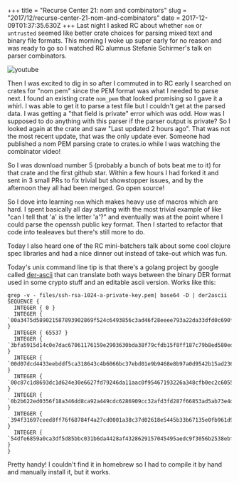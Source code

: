 +++
title = "Recurse Center 21: nom and combinators"
slug = "2017/12/recurse-center-21-nom-and-combinators"
date = 2017-12-09T01:37:35.630Z
+++
Last night I asked RC about whether `nom` or `untrusted` seemed like better crate choices for parsing mixed text and binary file formats. This morning I woke up super early for no reason and was ready to go so I watched RC alumnus Stefanie Schirmer's talk on parser combinators.

![youtube](https://www.youtube.com/embed/oU2418-8_KI)

Then I was excited to dig in so after I commuted in to RC early I searched on crates for "nom pem" since the PEM format was what I needed to parse next. I found an existing crate `nom_pem` that looked promising so I gave it a whirl. I was able to get it to parse a test file but I couldn't get at the parsed data. I was getting a "that field is private" error which was odd. How was I supposed to do anything with this parser if the parser output is private? So I looked again at the crate and saw "Last updated 2 hours ago". That was not the most recent update, that was the only update ever. Someone had published a nom PEM parsing crate to crates.io while I was watching the combinator video!

So I was download number 5 (probably a bunch of bots beat me to it) for that crate and the first github star. Within a few hours I had forked it and sent in 3 small PRs to fix trivial but showstopper issues, and by the afternoon they all had been merged. Go open source!

So I dove into learning `nom` which makes heavy use of macros which are hard. I spent basically all day starting with the most trivial example of like "can I tell that 'a' is the letter 'a'?" and eventually was at the point where I could parse the openssh public key format. Then I started to refactor that code into tealeaves but there's still more to do.

Today I also heard one of the RC mini-batchers talk about some cool clojure spec libraries and had a nice dinner out instead of take-out which was fun.

Today's unix command line tip is that there's a golang project by google called [der-ascii](https://github.com/google/der-ascii) that can translate both ways between the binary DER format used in some crypto stuff and an editable ascii version. Works like this:

```
grep -v - files/ssh-rsa-1024-a-private-key.pem| base64 -D | der2ascii
SEQUENCE {
  INTEGER { 0 }
  INTEGER { `00a3475d589021587893902869f524c6493856c3ad46f28eeee793a22da33dfd0c690f67a99b3acef3dcc877f4ad98fb91feb6c39d25a28871ad73a03bc7143a559de8eb22e3ca69a72ca6059a7ff5526878de96d29d82f2227be0308efb1e9f5fbf256c11f35e7ee8213961980b208666463f48c115a884aabc1ba7705f3293a7` }
  INTEGER { 65537 }
  INTEGER { `3bfa5915d14c0e7dac67061176159e2903630bda38f79cfdb15f8ff187c79b8ed580ed29667641d35ec4dd1baa314a282512e9e46e10b86259bee19b53d3e06140b6b2bfaaf9434b92569e5f67cd7d90deeeb0fb609fcdacb83518da6e7f39dc5c39bfb726362458fae49c03127338799e1104183cb4015a71b5f1cea91dd621` }
  INTEGER { `00d07dcd4433eebddf5ca318643c4b6066bc37ebd01e9b9468e8b97a0d9542b15ad236247a43f35b9a54acc7398ef9b0283658ca103e1b3e2eed4bf9f0b2abf4bf` }
  INTEGER { `00c87c1d8693dc1d624e30e6627fd79246da11aac0f95467193226a348cfb0ec2c605516cb73a472d558b54752666445046bb4e02057227260208f744832a29319` }
  INTEGER { `0b2b622ed0356f18a346dd8ca92a449cdc6286909cc32afd3fd287f66853ad5ab73e4d4ffb89f3135e8bef1467537b1b7c65df55656e62337365099bda8699d3` }
  INTEGER { `394f31697ceed8ff76f68784f4a27cd0001a38c37d02618e5445b33b67135e0fb961d9684320692b0f769272bd8e4024695d850bf99c8131755d4c922ed74651` }
  INTEGER { `54dfe6859a0ca3df5d85bbc031b6da4428af4328629157045495aedc9f3056b2538ebf513fbcc4bfe79d4a35a7cc3afedf79b7f856997cb3783dfad052a6ca06` }
}
```

Pretty handy! I couldn't find it in homebrew so I had to compile it by hand and manually install it, but it works.
